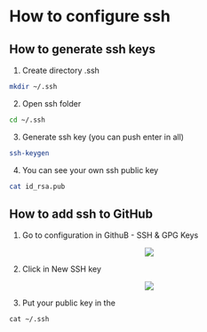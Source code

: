 # How to configure ssh

## How to generate ssh keys
1. Create directory .ssh
```sh
mkdir ~/.ssh
```
2. Open ssh folder
```sh
cd ~/.ssh
```
3. Generate ssh key (you can push enter in all)
```sh
ssh-keygen
```
4. You can see your own ssh public key
```sh
cat id_rsa.pub
```

## How to add ssh to GitHub
1. Go to configuration in GithuB - SSH & GPG Keys
<p align="center">
  <img src="https://image.ibb.co/k8n2hG/ssh_github.png">
</p>

2. Click in New SSH key
<p align="center">
  <img src="https://image.ibb.co/g3WW9w/new_ssh.png">
</p>

3. Put your public key in the 
```
cat ~/.ssh
```

